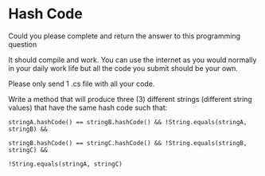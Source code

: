 # Hash Code

Could you please complete and return the answer to this programming question

It should compile and work. You can use the internet as you would normally in your daily work life but all the code you submit should be your own.

Please only send 1 .cs file with all your code.


Write a method that will produce three (3) different strings (different string values) that have the same hash code such that:
```
stringA.hashCode() == stringB.hashCode() && !String.equals(stringA, stringB) &&

stringB.hashCode() == stringC.hashCode() && !String.equals(stringB, stringC) &&

!String.equals(stringA, stringC)
```
